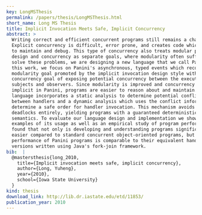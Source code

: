 ```yaml
---
key: LongMSThesis
permalink: /papers/thesis/LongMSThesis.html
short_name: Long MS Thesis
title: Implicit Invocation Meets Safe, Implicit Concurrency
abstract: >
  Writing correct and efficient concurrent programs still remains a challenge.
  Explicit concurrency is difficult, error prone, and creates code which is hard
  to maintain and debug. This type of concurrency also treats modular program
  design and concurrency as separate goals, where modularity often suffers. To
  solve these problems, we are designing a new language that we call Panini. In
  this work, we focus on Panini's asynchronous, typed events which reconcile the
  modularity goal promoted by the implicit invocation design style with the
  concurrency goal of exposing potential concurrency between the execution of
  subjects and observers. Since modularity is improved and concurrency is
  implicit in Panini, programs are easier to reason about and maintain. The
  language incorporates a static analysis to determine potential conflicts
  between handlers and a dynamic analysis which uses the conflict information to
  determine a safe order for handler invocation. This mechanism avoids races and
  deadlocks entirely, yielding programs with a guaranteed deterministic
  semantics. To evaluate our language design and implementation we show several
  examples of its usage as well as an empirical study of program performance. We
  found that not only is developing and understanding programs significantly
  easier compared to standard concurrent object-oriented programs, but also
  performance of Panini programs is comparable to their equivalent hand-tuned
  versions written using Java's fork-join framework.
bib:  |
  @mastersthesis{long_2010,
    title={Implicit invocation meets safe, implicit concurrency},
    author={Long, Yuheng},
    year={2010},
    school={Iowa State University}
  }
kind: thesis
download_link: http://lib.dr.iastate.edu/etd/11853/
publication_year: 2010
---
```


